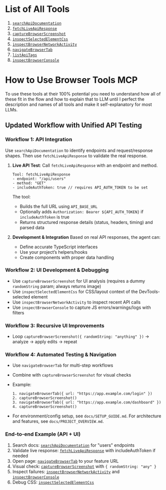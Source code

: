 # List of All Tools

1. [`searchApiDocumentation`](./each-tool-explained/searchApiDocumentation.md)
2. [`fetchLiveApiResponse`](./each-tool-explained/fetchLiveApiResponse.md)
3. [`captureBrowserScreenshot`](./each-tool-explained/captureBrowserScreenshot.md)
4. [`inspectSelectedElementCss`](./each-tool-explained/inspectSelectedElementCss.md)
5. [`inspectBrowserNetworkActivity`](./each-tool-explained/inspectBrowserNetworkActivity.md)
6. [`navigateBrowserTab`](./each-tool-explained/navigateBrowserTab.md)
7. [`listApiTags`](./each-tool-explained/listApiTags.md)
8. [`inspectBrowserConsole`](./each-tool-explained/inspectBrowserConsole.md)

# How to Use Browser Tools MCP

To use these tools at their 100% potential you need to understand how all of these fit in the flow and how to explain that to LLM until I perfect the description and names of all tools and make it self-explanatory for most LLMs.

## Updated Workflow with Unified API Testing

### **Workflow 1: API Integration**

Use `searchApiDocumentation` to identify endpoints and request/response shapes. Then use `fetchLiveApiResponse` to validate the real response.

1. **Live API Test**: Call `fetchLiveApiResponse` with an endpoint and method.

   ```
   Tool: fetchLiveApiResponse
   - endpoint: "/api/users"
   - method: "GET"
   - includeAuthToken: true // requires API_AUTH_TOKEN to be set
   ```

   The tool:

   - Builds the full URL using `API_BASE_URL`
   - Optionally adds `Authorization: Bearer ${API_AUTH_TOKEN}` if `includeAuthToken` is true
   - Returns structured response details (status, headers, timing) and parsed data

2. **Development & Integration**
   Based on real API responses, the agent can:

   - Define accurate TypeScript interfaces
   - Use your project’s helpers/hooks
   - Create components with proper data handling

### **Workflow 2: UI Development & Debugging**

- Use `captureBrowserScreenshot` for UI analysis (requires a dummy `randomString` param; always returns image)
- Use `inspectSelectedElementCss` for CSS/layout context of the DevTools-selected element
- Use `inspectBrowserNetworkActivity` to inspect recent API calls
- Use `inspectBrowserConsole` to capture JS errors/warnings/logs with filters

### **Workflow 3: Recursive UI Improvements**

- Loop `captureBrowserScreenshot({ randomString: "anything" })` → analyze → apply edits → repeat

### **Workflow 4: Automated Testing & Navigation**

- Use `navigateBrowserTab` for multi-step workflows
- Combine with `captureBrowserScreenshot` for visual checks
- Example:
  ```
  1. navigateBrowserTab({ url: "https://app.example.com/login" })
  2. captureBrowserScreenshot()
  3. navigateBrowserTab({ url: "https://app.example.com/dashboard" })
  4. captureBrowserScreenshot()
  ```

- For environment/config setup, see `docs/SETUP_GUIDE.md`. For architecture and features, see `docs/PROJECT_OVERVIEW.md`.

### End-to-end Example (API + UI)

1. Search docs: [`searchApiDocumentation`](./each-tool-explained/searchApiDocumentation.md) for "users" endpoints
2. Validate live response: [`fetchLiveApiResponse`](./each-tool-explained/fetchLiveApiResponse.md) with includeAuthToken if needed
3. Open page: [`navigateBrowserTab`](./each-tool-explained/navigateBrowserTab.md) to your feature URL
4. Visual check: [`captureBrowserScreenshot`](./each-tool-explained/captureBrowserScreenshot.md) with `{ randomString: "any" }`
5. Inspect failures: [`inspectBrowserNetworkActivity`](./each-tool-explained/inspectBrowserNetworkActivity.md) and [`inspectBrowserConsole`](./each-tool-explained/inspectBrowserConsole.md)
6. Debug CSS: [`inspectSelectedElementCss`](./each-tool-explained/inspectSelectedElementCss.md)
